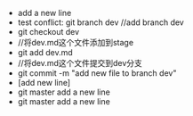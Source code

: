 * add a new line
* test conflict: git branch dev //add branch dev
* git checkout dev
* //将dev.md这个文件添加到stage
* git add dev.md
* //将dev.md这个文件提交到dev分支
* git commit -m "add new file to branch dev"
* [add new line]
* git master add a new line
* git master add a new line